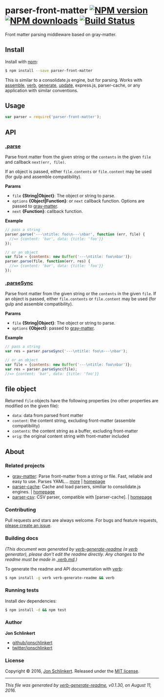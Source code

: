 # parser-front-matter [![NPM version](https://img.shields.io/npm/v/parser-front-matter.svg?style=flat)](https://www.npmjs.com/package/parser-front-matter) [![NPM downloads](https://img.shields.io/npm/dm/parser-front-matter.svg?style=flat)](https://npmjs.org/package/parser-front-matter) [![Build Status](https://img.shields.io/travis/jonschlinkert/parser-front-matter.svg?style=flat)](https://travis-ci.org/jonschlinkert/parser-front-matter)

Front matter parsing middleware based on gray-matter.

## Install

Install with [npm](https://www.npmjs.com/):

```sh
$ npm install --save parser-front-matter
```

This is similar to a consolidate.js engine, but for parsing. Works with [assemble](https://github.com/assemble/assemble), [verb](https://github.com/verbose/verb), [generate](https://github.com/generate/generate), [update](https://github.com/update/update), express.js, parser-cache, or any application with similar conventions.

## Usage

```js
var parser = require('parser-front-matter');
```

## API

### [.parse](index.js#L36)

Parse front matter from the given string or the `contents` in the given `file` and callback `next(err, file)`.

If an object is passed, either `file.contents` or `file.content`
may be used (for gulp and assemble compatibility).

**Params**

* `file` **{String|Object}**: The object or string to parse.
* `options` **{Object|Function}**: or `next` callback function. Options are passed to [gray-matter](https://github.com/jonschlinkert/gray-matter).
* `next` **{Function}**: callback function.

**Example**

```js
// pass a string
parser.parse('---\ntitle: foo\n---\nbar', function (err, file) {
  //=> {content: 'bar', data: {title: 'foo'}}
});

// or an object
var file = {contents: new Buffer('---\ntitle: foo\nbar')};
parser.parse(file, function(err, res) {
  //=> {content: 'bar', data: {title: 'foo'}}
});
```

### [.parseSync](index.js#L72)

Parse front matter from the given string or the `contents` in the given `file`. If an object is passed, either `file.contents` or `file.content` may be used (for gulp and assemble compatibility).

**Params**

* `file` **{String|Object}**: The object or string to parse.
* `options` **{Object}**: passed to [gray-matter](https://github.com/jonschlinkert/gray-matter).

**Example**

```js
// pass a string
var res = parser.parseSync('---\ntitle: foo\n---\nbar');

// or an object
var file = {contents: new Buffer('---\ntitle: foo\nbar')};
var res = parser.parseSync(file);
//=> {content: 'bar', data: {title: 'foo'}}
```

## file object

Returned `file` objects have the following properties (no other properties are modified on the given file):

* `data`: data from parsed front matter
* `content`: the content string, excluding front-matter (assemble compatibility)
* `contents`: the content string as a buffer, excluding front-matter
* `orig`: the original content string with front-matter included

## About

### Related projects

* [gray-matter](https://www.npmjs.com/package/gray-matter): Parse front-matter from a string or file. Fast, reliable and easy to use. Parses YAML… [more](https://github.com/jonschlinkert/gray-matter) | [homepage](https://github.com/jonschlinkert/gray-matter "Parse front-matter from a string or file. Fast, reliable and easy to use. Parses YAML front matter by default, but also has support for YAML, JSON, TOML or Coffee Front-Matter, with options to set custom delimiters. Used by metalsmith, assemble, verb and ")
* [parser-cache](https://www.npmjs.com/package/parser-cache): Cache and load parsers, similiar to consolidate.js engines. | [homepage](https://github.com/jonschlinkert/parser-cache "Cache and load parsers, similiar to consolidate.js engines.")
* [parser-csv](https://www.npmjs.com/package/parser-csv): CSV parser, compatible with [parser-cache]. | [homepage](https://github.com/jonschlinkert/parser-csv "CSV parser, compatible with [parser-cache].")

### Contributing

Pull requests and stars are always welcome. For bugs and feature requests, [please create an issue](../../issues/new).

### Building docs

_(This document was generated by [verb-generate-readme](https://github.com/verbose/verb-generate-readme) (a [verb](https://github.com/verbose/verb) generator), please don't edit the readme directly. Any changes to the readme must be made in [.verb.md](.verb.md).)_

To generate the readme and API documentation with [verb](https://github.com/verbose/verb):

```sh
$ npm install -g verb verb-generate-readme && verb
```

### Running tests

Install dev dependencies:

```sh
$ npm install -d && npm test
```

### Author

**Jon Schlinkert**

* [github/jonschlinkert](https://github.com/jonschlinkert)
* [twitter/jonschlinkert](http://twitter.com/jonschlinkert)

### License

Copyright © 2016, [Jon Schlinkert](https://github.com/jonschlinkert).
Released under the [MIT license](https://github.com/jonschlinkert/parser-front-matter/blob/master/LICENSE).

***

_This file was generated by [verb-generate-readme](https://github.com/verbose/verb-generate-readme), v0.1.30, on August 11, 2016._